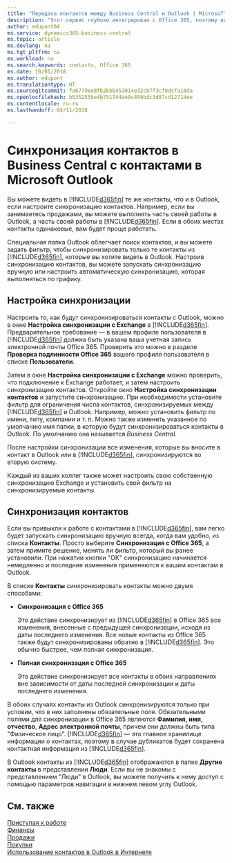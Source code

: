 ```yaml
---
title: "Передача контактов между Business Central и Outlook | Microsoft Docs"
description: "Этот сервис глубоко интегрирован с Office 365, поэтому вы можете передавать контакты из Outlook в Business Central и наоборот."
author: edupont04
ms.service: dynamics365-business-central
ms.topic: article
ms.devlang: na
ms.tgt_pltfrm: na
ms.workload: na
ms.search.keywords: contacts, Office 365
ms.date: 10/01/2018
ms.author: edupont
ms.translationtype: HT
ms.sourcegitcommit: fa6779ee8fb2bbb453014e32cb7f3cf8dcfa18da
ms.openlocfilehash: b535255be4b751744ae8c459bdc3d87cd1271dee
ms.contentlocale: ru-ru
ms.lasthandoff: 04/11/2018

---
```

# <a name="synchronize-contacts-in-business-central-with-contacts-in-microsoft-outlook"></a>Синхронизация контактов в Business Central с контактами в Microsoft Outlook
Вы можете видеть в [!INCLUDE[d365fin](includes/d365fin_md.md)] те же контакты, что и в Outlook, если настроите синхронизацию контактов. Например, если вы занимаетесь продажами, вы можете выполнять часть своей работы в Outlook, а часть своей работы в [!INCLUDE[d365fin](includes/d365fin_md.md)]. Если в обоих местах контакты одинаковые, вам будет проще работать.  

Специальная папка Outlook облегчает поиск контактов, и вы можете задать фильтр, чтобы синхронизировать только те контакты из [!INCLUDE[d365fin](includes/d365fin_md.md)], которые вы хотите видеть в Outlook. Настроив синхронизацию контактов, вы можете запускать синхронизацию вручную или настроить автоматическую синхронизацию, которая выполняться по графику.  

## <a name="set-up-synchronization"></a>Настройка синхронизации
Настроить то, как будут синхронизироваться контакты с Outlook, можно в окне **Настройка синхронизации с Exchange** в [!INCLUDE[d365fin](includes/d365fin_md.md)]. Предварительное требование — в вашем профиле пользователя в [!INCLUDE[d365fin](includes/d365fin_md.md)] должна быть указана ваша учетная запись электронной почты Office 365. Проверить это можно в разделе **Проверка подлинности Office 365** вашего профиля пользователя в списке **Пользователи**.  

Затем в окне **Настройка синхронизации с Exchange** можно проверить, что подключение к Exchange работает, и затем настроить синхронизацию контактов. Откройте окно **Настройка синхронизации контактов** и запустите синхронизацию. При необходимости установите фильтр для ограничения числа контактов, синхронизируемых между [!INCLUDE[d365fin](includes/d365fin_md.md)] и Outlook. Например, можно установить фильтр по имени, типу, компании и т. п. Можно также изменить указанное по умолчанию имя папки, в которую будут синхронизироваться контакты в Outlook. По умолчанию она называется *Business Central*.  

После настройки синхронизации все изменения, которые вы вносите в контакт в Outlook или в [!INCLUDE[d365fin](includes/d365fin_md.md)], синхронизируются во вторую систему.  

Каждый из ваших коллег также может настроить свою собственную синхронизацию Exchange и установить свой фильтр на синхронизируемые контакты.  

## <a name="synchronize-contacts"></a>Синхронизация контактов
Если вы привыкли к работе с контактами в [!INCLUDE[d365fin](includes/d365fin_md.md)], вам легко будет запускать синхронизацию вручную всегда, когда вам удобно, из списка **Контакты**. Просто выберите **Синхронизация с Office 365**, а затем примите решение, менять ли фильтр, который вы ранее установили. При нажатии кнопки "ОК" синхронизацию начинается немедленно и последние изменения применяются к вашим контактам в Outlook.  

В списке **Контакты** синхронизировать контакты можно двумя способами:

* **Синхронизация с Office 365**

  Это действие синхронизирует из [!INCLUDE[d365fin](includes/d365fin_md.md)] в Office 365 все изменения, внесенные с предыдущей синхронизации, исходя из даты последнего изменения. Все новые контакты из Office 365 также будут синхронизированы обратно в [!INCLUDE[d365fin](includes/d365fin_md.md)]. Это обычно быстрее, чем полная синхронизация.  

* **Полная синхронизация с Office 365**

  Это действие синхронизирует все контакты в обоих направлениях вне зависимости от даты последней синхронизации и даты последнего изменения.  

В обоих случаях контакты из Outlook синхронизируются только при условии, что в них заполнены обязательные поля. Обязательными полями для синхронизации в Office 365 являются **Фамилия, имя, отчество**, **Адрес электронной почты**, причем они должны быть типа "Физическое лицо". [!INCLUDE[d365fin](includes/d365fin_md.md)] — это главное хранилище информации о контактах, поэтому в случае дубликатов будет сохранена контактная информация из [!INCLUDE[d365fin](includes/d365fin_md.md)].  

В Outlook контакты из [!INCLUDE[d365fin](includes/d365fin_md.md)] отображаются в папке **Другие контакты** в представлении **Люди**. Если вы не знакомы с представлением "Люди" в Outlook, вы можете получить к нему доступ с помощью параметров навигации в нижнем левом углу Outlook.  

## <a name="see-also"></a>См. также
[Приступая к работе](product-get-started.md)  
[Финансы](finance.md)  
[Продажи](sales-manage-sales.md)  
[Покупки](purchasing-manage-purchasing.md)  
[Использование контактов в Outlook в Интернете](https://support.office.com/en-us/article/Using-contacts-People-in-Outlook-on-the-web-1e3438c7-26b2-420c-87de-3cea9d31b5cb?appver=OWB150)  

